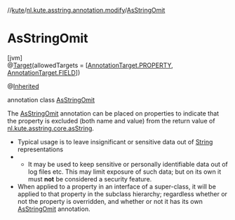 //[kute](../../../index.md)/[nl.kute.asstring.annotation.modify](../index.md)/[AsStringOmit](index.md)

# AsStringOmit

[jvm]\
@[Target](https://kotlinlang.org/api/latest/jvm/stdlib/kotlin.annotation/-target/index.html)(allowedTargets = [[AnnotationTarget.PROPERTY](https://kotlinlang.org/api/latest/jvm/stdlib/kotlin.annotation/-annotation-target/-p-r-o-p-e-r-t-y/index.html), [AnnotationTarget.FIELD](https://kotlinlang.org/api/latest/jvm/stdlib/kotlin.annotation/-annotation-target/-f-i-e-l-d/index.html)])

@[Inherited](https://docs.oracle.com/javase/8/docs/api/java/lang/annotation/Inherited.html)

annotation class [AsStringOmit](index.md)

The [AsStringOmit](index.md) annotation can be placed on properties to indicate that the property is excluded (both name and value) from the return value of [nl.kute.asstring.core.asString](../../nl.kute.asstring.core/as-string.md).

- 
   Typical usage is to leave insignificant or sensitive data out of [String](https://kotlinlang.org/api/latest/jvm/stdlib/kotlin/-string/index.html) representations
- - 
      It may be used to keep sensitive or personally identifiable data out of log files etc.       This may limit exposure of such data; but on its own it must **not** be considered a security feature.
- 
   When applied to a property in an interface of a super-class, it will be applied to that property in the subclass hierarchy; regardless whether or not the property is overridden, and whether or not it has its own [AsStringOmit](index.md) annotation.
